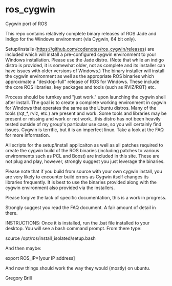 # ros_cygwin
Cygwin port of ROS

This repo contains relatively complete binary releases of ROS Jade and Indigo for the Windows environment (via Cygwin, 64 bit only). 

Setup/installs (https://github.com/codenotes/ros_cygwin/releases) are included which will install a pre-configured cygwin environment to your Windows installation. Please use the Jade distro. (Note that while an indigo distro is provided, it is somewhat older, not as complete and its installer can have issues with older versions of Windows.)  The binary installer will install the cygwin environment as well as the appropriate ROS binaries which approximate a "desktop-full" release of ROS for Windows.  These include the core ROS libraries, key packages and tools (such as RVIZ/RQT) etc.  

Process should be turnkey and "just work." upon launching the cygwin shell after install.  The goal is to create a complete working environment in cygwin for Windows that operates the same as the Ubuntu distros.  Many of the tools (rqt_*, rviz, etc.) are present and work. Some tools and libraries may be present or missing and work or not work...this distro has not been heavily tested outside of my group's particular use case, so you will certainly find issues.  Cygwin is terrific, but it is an imperfect linux.  Take a look at the FAQ for more information. 

All scripts for the setup/install applicaiton as well as all patches required to create the cygwin build of the ROS binaries (including patches to various environments such as PCL and Boost) are included in this site.  These are not plug and play, however, strongly suggest you just leverage the binaries.  

Please note that if you build from source with your own cygwin install, you are very likely to encounter build errors as Cygwin itself changes its libraries frequently.  It is best to use the binaries provided along with the cygwin environment also provided via the installers.

Please forgive the lack of specific documentation, this is a work in progress. 

Strongly suggest you read the FAQ document.  A fair amount of detail in there. 

INSTRUCTIONS:
Once it is installed, run the .bat file installed to your desktop.  You will see a bash command prompt. From there type:

source /opt/ros/install_isolated/setup.bash

And then maybe:

export ROS_IP=[your IP address]

And now things should work the way they would (mostly) on ubuntu.  


Gregory Brill

